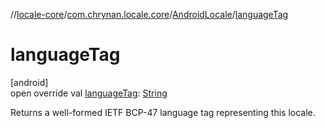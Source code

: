 //[locale-core](../../../index.md)/[com.chrynan.locale.core](../index.md)/[AndroidLocale](index.md)/[languageTag](language-tag.md)

# languageTag

[android]\
open override val [languageTag](language-tag.md): [String](https://kotlinlang.org/api/latest/jvm/stdlib/kotlin/-string/index.html)

Returns a well-formed IETF BCP-47 language tag representing this locale.
